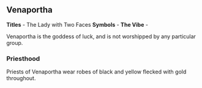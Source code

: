 ## Venaportha
**Titles** - The Lady with Two Faces
**Symbols** -
**The Vibe** -

Venaportha is the goddess of luck, and is not worshipped by any particular group.

### Priesthood
Priests of Venaportha wear robes of black and yellow flecked with gold throughout.
